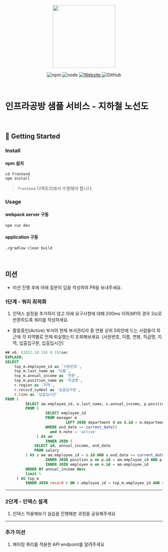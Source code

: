 <p align="center">
    <img width="200px;" src="https://raw.githubusercontent.com/woowacourse/atdd-subway-admin-frontend/master/images/main_logo.png"/>
</p>
<p align="center">
  <img alt="npm" src="https://img.shields.io/badge/npm-%3E%3D%205.5.0-blue">
  <img alt="node" src="https://img.shields.io/badge/node-%3E%3D%209.3.0-blue">
  <a href="https://edu.nextstep.camp/c/R89PYi5H" alt="nextstep atdd">
    <img alt="Website" src="https://img.shields.io/website?url=https%3A%2F%2Fedu.nextstep.camp%2Fc%2FR89PYi5H">
  </a>
  <img alt="GitHub" src="https://img.shields.io/github/license/next-step/atdd-subway-service">
</p>

<br>

# 인프라공방 샘플 서비스 - 지하철 노선도

<br>

## 🚀 Getting Started

### Install
#### npm 설치
```
cd frontend
npm install
```
> `frontend` 디렉토리에서 수행해야 합니다.

### Usage
#### webpack server 구동
```
npm run dev
```
#### application 구동
```
./gradlew clean build
```
<br>

## 미션

* 미션 진행 후에 아래 질문의 답을 작성하여 PR을 보내주세요.


### 1단계 - 쿼리 최적화

1. 인덱스 설정을 추가하지 않고 아래 요구사항에 대해 200ms 이하(M1의 경우 2s)로 반환하도록 쿼리를 작성하세요.

- 활동중인(Active) 부서의 현재 부서관리자 중 연봉 상위 5위안에 드는 사람들이 최근에 각 지역별로 언제 퇴실했는지 조회해보세요. (사원번호, 이름, 연봉, 직급명, 지역, 입출입구분, 입출입시간)

```sql
## v6. (2022.10.10) 0.191sec
EXPLAIN;
SELECT
    top_m.employee_id as '사원번호',
    top_m.last_name as '이름',
    top_m.annual_income as '연봉',
    top_m.position_name as '직급명',
    r.region as '지역',
    r.record_symbol as '입출입구분',
    r.time as '입출입시간'
FROM (
         SELECT am.employee_id, e.last_name, s.annual_income, p.position_name
         FROM (
                  SELECT employee_id
                  FROM manager m
                           LEFT JOIN department d on d.id = m.department_id
                  WHERE end_date >= current_date()
                    and d.note = 'active'
              ) AS am
                  INNER JOIN (
             SELECT id, annual_income, end_date
             FROM salary
         ) AS s on am.employee_id = s.id AND s.end_date >= current_date()
                  INNER JOIN position p on p.id = am.employee_id AND p.end_date >= current_date()
                  INNER JOIN employee e on e.id = am.employee_id
         ORDER BY annual_income desc
         limit 5
     ) AS top_m
         INNER JOIN record r ON r.employee_id = top_m.employee_id AND r.record_symbol = 'O';

```

---

### 2단계 - 인덱스 설계

1. 인덱스 적용해보기 실습을 진행해본 과정을 공유해주세요

---

### 추가 미션

1. 페이징 쿼리를 적용한 API endpoint를 알려주세요
